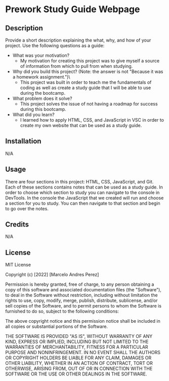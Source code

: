 # Prework Study Guide Webpage

## Description

Provide a short description explaining the what, why, and how of your project. Use the following questions as a guide:

- What was your motivation?
    - My motivation for creating this project was to give myself a source of information from which to pull from when studying.
- Why did you build this project? (Note: the answer is not "Because it was a homework assignment.")\
    - This project was built in order to teach me the fundamentals of coding as well as create a study guide that I will be able to use during the bootcamp.
- What problem does it solve?
    - This project solves the issue of not having a roadmap for success during this bootcamp.
- What did you learn?
    - I learned how to apply HTML, CSS, and JavaScript in VSC in order to create my own website that can be used as a study guide.

## Installation

N/A

## Usage

There are four sections in this project: HTML, CSS, JavaScript, and Git. Each of these sections contains notes that can be used as a study guide. In order to choose which section to study you can navigate to the console in DevTools. In the console the JavaScript that we created will run and choose a section for you to study. You can then navigate to that section and begin to go over the notes.

## Credits

N/A

## License

MIT License

Copyright (c) [2022] [Marcelo Andres Perez]

Permission is hereby granted, free of charge, to any person obtaining a copy
of this software and associated documentation files (the "Software"), to deal
in the Software without restriction, including without limitation the rights
to use, copy, modify, merge, publish, distribute, sublicense, and/or sell
copies of the Software, and to permit persons to whom the Software is
furnished to do so, subject to the following conditions:

The above copyright notice and this permission notice shall be included in all
copies or substantial portions of the Software.

THE SOFTWARE IS PROVIDED "AS IS", WITHOUT WARRANTY OF ANY KIND, EXPRESS OR
IMPLIED, INCLUDING BUT NOT LIMITED TO THE WARRANTIES OF MERCHANTABILITY,
FITNESS FOR A PARTICULAR PURPOSE AND NONINFRINGEMENT. IN NO EVENT SHALL THE
AUTHORS OR COPYRIGHT HOLDERS BE LIABLE FOR ANY CLAIM, DAMAGES OR OTHER
LIABILITY, WHETHER IN AN ACTION OF CONTRACT, TORT OR OTHERWISE, ARISING FROM,
OUT OF OR IN CONNECTION WITH THE SOFTWARE OR THE USE OR OTHER DEALINGS IN THE
SOFTWARE.